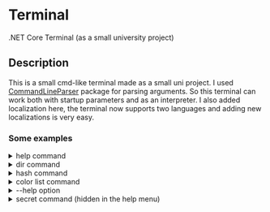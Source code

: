 # Terminal
.NET Core Terminal (as a small university project)

## Description
This is a small cmd-like terminal made as a small uni project.
I used [CommandLineParser](https://github.com/commandlineparser/commandline) package for parsing arguments.
So this terminal can work both with startup parameters and as an interpreter.
I also added localization here, the terminal now supports two languages and adding new localizations is very easy.

### Some examples
<details>
  <summary>help command</summary>
  List of all available commands:
  <img src="https://i.imgur.com/UsRoVLT.png">
</details>

<details>
  <summary>dir command</summary>
  English locale:
  <img src="https://i.imgur.com/5lxJCWD.png">
  
  Russian locale:
  <img src="https://i.imgur.com/whcKf5d.png">
</details>

<details>
  <summary>hash command</summary>
  English locale:
  <img src="https://i.imgur.com/LOuWZUz.png">
  
  Russian locale:
  <img src="https://i.imgur.com/wkXdsSK.png">
</details>

<details>
  <summary>color list command</summary>
  <img src="https://i.imgur.com/MRsx1ro.png">
</details>

<details>
  <summary>--help option</summary>
  <img src="https://i.imgur.com/nvlrG64.png">
</details>

<details>
  <summary>secret command (hidden in the help menu)</summary>
  <img src="https://i.imgur.com/4XLzULZ.png">
</details>
